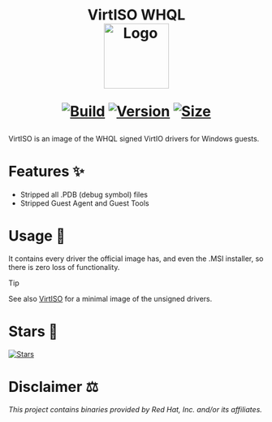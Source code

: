 <h1 align="center">VirtISO WHQL<br />
<div align="center">
<a href="https://github.com/qemus/virtiso-whql"><img src="https://github.com/qemus/virtiso-whql/raw/master/.github/logo.png" title="Logo" style="max-width:100%;" width="128" /></a>
</div>
<div align="center">
  
  [![Build](https://github.com/qemus/virtiso-whql/actions/workflows/build.yml/badge.svg)](https://github.com/qemus/virtiso-whql/)
  [![Version](https://img.shields.io/github/v/tag/qemus/virtiso-whql?label=version&sort=semver&color=066da5)](https://github.com/qemus/virtiso-whql/releases)
  [![Size](https://img.shields.io/badge/size-44.5_MB-steelblue?style=flat&color=066da5)](https://github.com/qemus/virtiso-whql/releases)
  
</div></h1>

VirtISO is an image of the WHQL signed VirtIO drivers for Windows guests.

# Features ✨

  - Stripped all .PDB (debug symbol) files
  - Stripped Guest Agent and Guest Tools

# Usage 🚀
  
  It contains every driver the official image has, and even the .MSI installer, so there is zero loss of functionality.

> [!TIP]
> See also [VirtISO](https://github.com/qemus/virtiso/) for a minimal image of the unsigned drivers.

# Stars 🌟
[![Stars](https://starchart.cc/qemus/virtiso-whql.svg?variant=adaptive)](https://starchart.cc/qemus/virtiso-whql)

# Disclaimer ⚖️

  *This project contains binaries provided by Red Hat, Inc. and/or its affiliates.*
